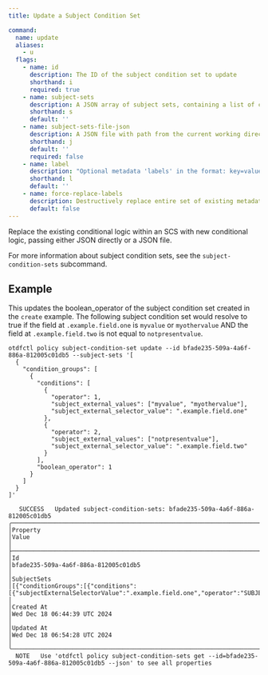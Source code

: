 ```yaml
---
title: Update a Subject Condition Set

command:
  name: update
  aliases:
    - u
  flags:
    - name: id
      description: The ID of the subject condition set to update
      shorthand: i
      required: true
    - name: subject-sets
      description: A JSON array of subject sets, containing a list of condition groups, each with one or more conditions
      shorthand: s
      default: ''
    - name: subject-sets-file-json
      description: A JSON file with path from the current working directory containing an array of subject sets
      shorthand: j
      default: ''
      required: false
    - name: label
      description: "Optional metadata 'labels' in the format: key=value"
      shorthand: l
      default: ''
    - name: force-replace-labels
      description: Destructively replace entire set of existing metadata 'labels' with any provided to this command
      default: false
---
```


Replace the existing conditional logic within an SCS with new conditional logic, passing either JSON directly or a JSON file.

For more information about subject condition sets, see the `subject-condition-sets` subcommand.

## Example

This updates the boolean_operator of the subject condition set created in the `create` example. The following subject condition set would resolve to true if the field at `.example.field.one` is 
`myvalue` or `myothervalue` AND the field at `.example.field.two` is not equal to `notpresentvalue`.
```shell
otdfctl policy subject-condition-set update --id bfade235-509a-4a6f-886a-812005c01db5 --subject-sets '[
  {
    "condition_groups": [
      {
        "conditions": [
          {
            "operator": 1,
            "subject_external_values": ["myvalue", "myothervalue"],
            "subject_external_selector_value": ".example.field.one"
          },
          {
            "operator": 2,
            "subject_external_values": ["notpresentvalue"],
            "subject_external_selector_value": ".example.field.two"
          }
        ],
        "boolean_operator": 1
      }
    ]
  }
]'
```

```shell
   SUCCESS   Updated subject-condition-sets: bfade235-509a-4a6f-886a-812005c01db5                                                                                                                                                                                                                                                                                                                                                                      
╭─────────────────────────────────────────────────────────────────────────┬────────────────────────────────────────────────────────────────────────────────────────────────────────────────────────────────────────────────╮
│Property                                                                 │Value                                                                                                                                           │
├─────────────────────────────────────────────────────────────────────────┼────────────────────────────────────────────────────────────────────────────────────────────────────────────────────────────────────────────────┤
│Id                                                                       │bfade235-509a-4a6f-886a-812005c01db5                                                                                                            │
│SubjectSets                                                              │[{"conditionGroups":[{"conditions":[{"subjectExternalSelectorValue":".example.field.one","operator":"SUBJECT_MAPPING_OPERATOR_ENUM_IN","subject…│
│Created At                                                               │Wed Dec 18 06:44:39 UTC 2024                                                                                                                    │
│Updated At                                                               │Wed Dec 18 06:54:28 UTC 2024                                                                                                                    │
╰─────────────────────────────────────────────────────────────────────────┴────────────────────────────────────────────────────────────────────────────────────────────────────────────────────────────────────────────────╯
  NOTE   Use 'otdfctl policy subject-condition-sets get --id=bfade235-509a-4a6f-886a-812005c01db5 --json' to see all properties
```
